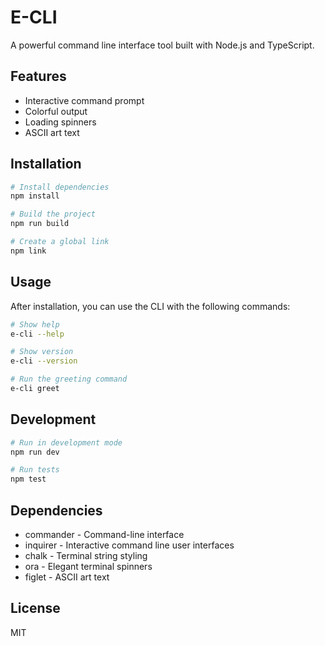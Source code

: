 # E-CLI

A powerful command line interface tool built with Node.js and TypeScript.

## Features

- Interactive command prompt
- Colorful output
- Loading spinners
- ASCII art text

## Installation

```bash
# Install dependencies
npm install

# Build the project
npm run build

# Create a global link
npm link
```

## Usage

After installation, you can use the CLI with the following commands:

```bash
# Show help
e-cli --help

# Show version
e-cli --version

# Run the greeting command
e-cli greet
```

## Development

```bash
# Run in development mode
npm run dev

# Run tests
npm test
```

## Dependencies

- commander - Command-line interface
- inquirer - Interactive command line user interfaces
- chalk - Terminal string styling
- ora - Elegant terminal spinners
- figlet - ASCII art text

## License

MIT

